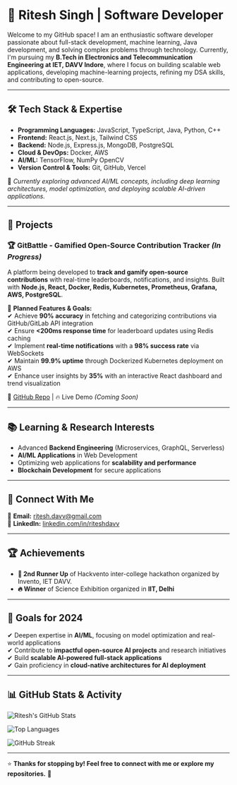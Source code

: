# 🚀 Ritesh Singh | Software Developer  

Welcome to my GitHub space! I am an enthusiastic software developer passionate about full-stack development, machine learning, Java development, and solving complex problems through technology. Currently, I'm pursuing my **B.Tech in Electronics and Telecommunication Engineering at IET, DAVV Indore**, where I focus on building scalable web applications, developing machine-learning projects, refining my DSA skills, and contributing to open-source.  

---

## 🛠 Tech Stack & Expertise  

- **Programming Languages:** JavaScript, TypeScript, Java, Python, C++
- **Frontend:** React.js, Next.js, Tailwind CSS 
- **Backend:** Node.js, Express.js, MongoDB, PostgreSQL
- **Cloud & DevOps:** Docker, AWS
- **AI/ML:** TensorFlow, NumPy OpenCV
- **Version Control & Tools:** Git, GitHub, Vercel

📌 *Currently exploring advanced AI/ML concepts, including deep learning architectures, model optimization, and deploying scalable AI-driven applications.*  

---

## 🚀 Projects  

### 🏆 GitBattle - Gamified Open-Source Contribution Tracker *(In Progress)*  
A platform being developed to **track and gamify open-source contributions** with real-time leaderboards, notifications, and insights. 
Built with **Node.js, React, Docker, Redis, Kubernetes, Prometheus, Grafana, AWS, PostgreSQL**.

🚀 **Planned Features & Goals:**  
✔ Achieve **90% accuracy** in fetching and categorizing contributions via GitHub/GitLab API integration  
✔ Ensure **<200ms response time** for leaderboard updates using Redis caching  
✔ Implement **real-time notifications** with a **98% success rate** via WebSockets  
✔ Maintain **99.9% uptime** through Dockerized Kubernetes deployment on AWS  
✔ Enhance user insights by **35%** with an interactive React dashboard and trend visualization  

🔗 [GitHub Repo](https://github.com/riteshdavv/gitbattle) | 🔥 Live Demo *(Coming Soon)*  

---

## 📚 Learning & Research Interests  

- Advanced **Backend Engineering** (Microservices, GraphQL, Serverless)  
- **AI/ML Applications** in Web Development  
- Optimizing web applications for **scalability and performance**  
- **Blockchain Development** for secure applications  

---

## 🔗 Connect With Me  

📩 **Email:** [ritesh.davv@gmail.com](mailto:ritesh.davv@gmail.com)  
💼 **LinkedIn:** [linkedin.com/in/riteshdavv](https://linkedin.com/in/riteshdavv) 

---

## 🏆 Achievements  

- **🏅 2nd Runner Up** of Hackvento inter-college hackathon organized by Invento, IET DAVV.
- **🔥 Winner** of Science Exhibition organized in **IIT, Delhi**

---

## 🎯 Goals for 2024  

✔ Deepen expertise in **AI/ML**, focusing on model optimization and real-world applications  
✔ Contribute to **impactful open-source AI projects** and research initiatives  
✔ Build **scalable AI-powered full-stack applications**  
✔ Gain proficiency in **cloud-native architectures for AI deployment**  

---

## 📊 GitHub Stats & Activity  

![Ritesh's GitHub Stats](https://github-readme-stats.vercel.app/api?username=riteshdavv&show_icons=true&theme=dark)  

![Top Languages](https://github-readme-stats.vercel.app/api/top-langs/?username=riteshdavv&layout=compact&theme=dark)  

![GitHub Streak](https://github-readme-streak-stats.herokuapp.com/?user=riteshdavv&theme=dark)  

---

⭐ **Thanks for stopping by! Feel free to connect with me or explore my repositories.** 🚀
